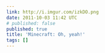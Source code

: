 ```yaml
---
link: http://i.imgur.com/izkDO.png
date: 2011-10-03 11:42 UTC
# published: false
published: true
title: 'Minecraft: Oh, yeah!'
tags: []
---
```



